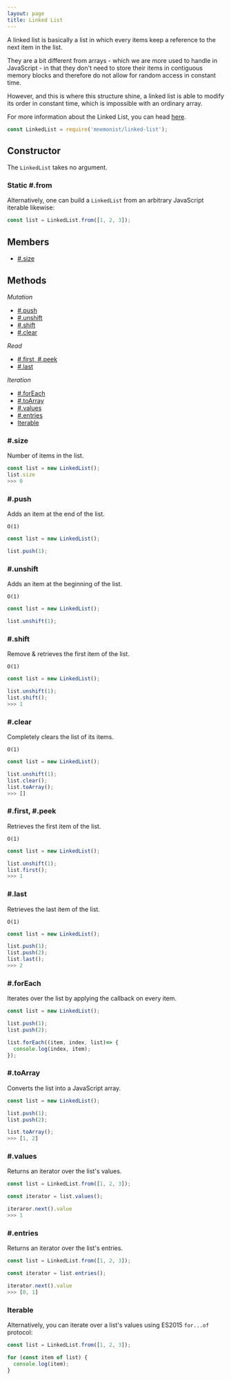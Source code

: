 ```yaml
---
layout: page
title: Linked List
---
```


A linked list is basically a list in which every items keep a reference to the next item in the list.

They are a bit different from arrays - which we are more used to handle in JavaScript - in that they don't need to store their items in contiguous memory blocks and therefore do not allow for random access in constant time.

However, and this is where this structure shine, a linked list is able to modify its order in constant time, which is impossible with an ordinary array.

For more information about the Linked List, you can head [here](https://en.wikipedia.org/wiki/Linked_list#Singly_linked_list).

```js
const LinkedList = require('mnemonist/linked-list');
```

## Constructor

The `LinkedList` takes no argument.

### Static #.from

Alternatively, one can build a `LinkedList` from an arbitrary JavaScript iterable likewise:

```js
const list = LinkedList.from([1, 2, 3]);
```

## Members

* [#.size](#size)

## Methods

*Mutation*

* [#.push](#push)
* [#.unshift](#unshift)
* [#.shift](#shift)
* [#.clear](#clear)

*Read*

* [#.first, #.peek](#first-peek)
* [#.last](#last)

*Iteration*

* [#.forEach](#foreach)
* [#.toArray](#toarray)
* [#.values](#values)
* [#.entries](#entries)
* [Iterable](#iterable)

### #.size

Number of items in the list.

```js
const list = new LinkedList();
list.size
>>> 0
```

### #.push

Adds an item at the end of the list.

`O(1)`

```js
const list = new LinkedList();

list.push(1);
```

### #.unshift

Adds an item at the beginning of the list.

`O(1)`

```js
const list = new LinkedList();

list.unshift(1);
```

### #.shift

Remove & retrieves the first item of the list.

`O(1)`

```js
const list = new LinkedList();

list.unshift(1);
list.shift();
>>> 1
```

### #.clear

Completely clears the list of its items.

`O(1)`

```js
const list = new LinkedList();

list.unshift(1);
list.clear();
list.toArray();
>>> []
```

### #.first, #.peek

Retrieves the first item of the list.

`O(1)`

```js
const list = new LinkedList();

list.unshift(1);
list.first();
>>> 1
```

### #.last

Retrieves the last item of the list.

`O(1)`

```js
const list = new LinkedList();

list.push(1);
list.push(2);
list.last();
>>> 2
```

### #.forEach

Iterates over the list by applying the callback on every item.

```js
const list = new LinkedList();

list.push(1);
list.push(2);

list.forEach((item, index, list)=> {
  console.log(index, item);
});
```

### #.toArray

Converts the list into a JavaScript array.

```js
const list = new LinkedList();

list.push(1);
list.push(2);

list.toArray();
>>> [1, 2]
```

### #.values

Returns an iterator over the list's values.

```js
const list = LinkedList.from([1, 2, 3]);

const iterator = list.values();

iteraror.next().value
>>> 1
```

### #.entries

Returns an iterator over the list's entries.

```js
const list = LinkedList.from([1, 2, 3]);

const iterator = list.entries();

iterator.next().value
>>> [0, 1]
```

### Iterable

Alternatively, you can iterate over a list's values using ES2015 `for...of` protocol:

```js
const list = LinkedList.from([1, 2, 3]);

for (const item of list) {
  console.log(item);
}
```
